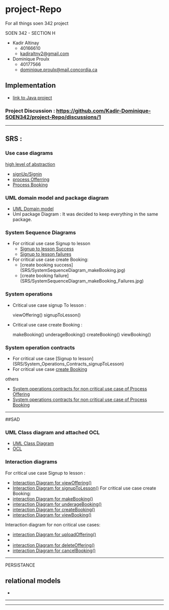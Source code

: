 # project-Repo

For all things soen 342 project

SOEN 342 - SECTION H

- Kadir Altinay
  - 40166610
  - kadiraltny2@gmail.com
- Dominique Proulx
  - 40177566
  - dominique.proulx@mail.concordia.ca

## Implementation
- [link to Java project](lessonator2000)

### Project Discussion : https://github.com/Kadir-Dominique-SOEN342/project-Repo/discussions/1
---
## SRS : 

### Use case diagrams 
[high level of abstraction](SRS/UseCase_v4.jpg)
- [signUp/Signin](SRS/UseCase_Diagram_SignUpSignIn_v1.jpg)
- [process Offerring](SRS/UseCase_Diagram_ProcessOfferings_v1.jpg)
- [Process Booking](SRS/UseCase_Diagram_ProcessBookings_v1.jpg)



### UML domain model and package diagram
-  [UML Domain model](SRS/UmlDomainModel_v11.jpg)
-   Uml package Diagram : It was decided to keep everything in the same package.

### System Sequence Diagrams 
- For critical use case Signup to lesson
  - [Signup to lesson Success](SRS/SystemSequenceDiagram_SignupToLesson.jpg)
  - [Signup to lesson failures](SRS/SystemSequenceDiagram_SignupToLesson_Failures.jpg)
- For critical use case create Booking:
  - [create booking success] (SRS/SystemSequenceDiagram_makeBooking.jpg)
  - [create booking failure] (SRS/SystemSequenceDiagram_makeBooking_Failures.jpg) 



### System operations

- Critical use case signup To lesson :

    viewOffering()
    signupToLesson()

- Critical use case create Booking :

    makeBooking()
    underageBooking()
    createBooking()
    viewBooking()


### System operation contracts 
- For critical use case [Signup to lesson] (SRS/System_Operations_Contracts_signupToLesson)
- For critical use case [create Booking](SRS/System_Operations_Contracts_makeBooking)

others 
- [System operations contracts for non critical use case of Process Offering](SRS/SystemOperation_Contracts_ProcessOfferings_NonCritical)
- [System operations contracts for non critical use case of Process Booking](SRS/SystemOperation_Contracts_processBooking_NonCritital)
---
##SAD 
### UML Class diagram and attached OCL
- [UML Class Diagram](SAD/UmlClassDiagram_v12.jpg)
- [OCL]()

### Interaction diagrams
For critical use case Signup to lesson : 
- [Interaction Diagram for viewOffering()](SAD/InteractionDiagram_viewOffering_v5.jpg)
- [Interaction Diagram for signupToLesson()](SAD/InteractionDiagram_signupToLesson_v4.jpg)
For critical use case create Booking:
- [interaction Diagram for makeBooking()](SAD/InteractionDiagram_makeBooking_v5.jpg)
-  [interaction Diagram for underageBooking()](SAD/InteractionDiagram_underageBooking_v1.jpg)
-  [interaction Diagram for createBooking()](SAD/InteractionDiagram_createBooking.jpg)
- [interaction Diagram for viewBooking()](SAD/InteractionDiagram_ViewBooking_v2.jpg)

Interaction diagram for non critical use cases: 
- [interaction Diagram for uploadOffering()](SAD/InteractionDiagram_UploadOffering_v4.jpg)
- 
- [interaction Diagram for deleteOffering()](SAD/InteractionDiagram_deleteOffering_v2.jpg)
- [interaction Diagram for cancelBooking()](SAD/InteractionDiagram_CancelBooking_v2.jpg)

--- 
PERSISTANCE
 ## relational models
 -
----



---




